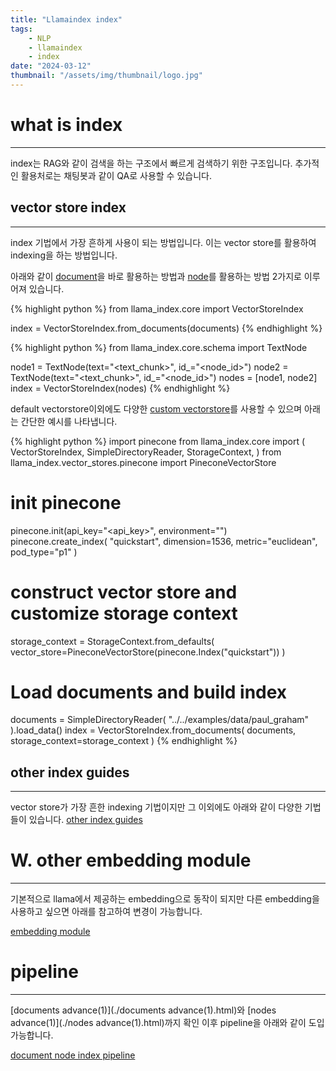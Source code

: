 ```yaml
---
title: "Llamaindex index"
tags:
    - NLP
    - llamaindex
    - index
date: "2024-03-12"
thumbnail: "/assets/img/thumbnail/logo.jpg"
---
```


# what is index
---
index는 RAG와 같이 검색을 하는 구조에서 빠르게 검색하기 위한 구조입니다. 추가적인 활용처로는 채팅봇과 같이 QA로 사용할 수 있습니다.

## vector store index
---
index 기법에서 가장 흔하게 사용이 되는 방법입니다. 이는 vector store를 활용하여 indexing을 하는 방법입니다.

아래와 같이 [document](./documents.html)을 바로 활용하는 방법과 [node](./nodes.html)를 활용하는 방법 2가지로 이루어져 있습니다.

{% highlight python %}
from llama_index.core import VectorStoreIndex

index = VectorStoreIndex.from_documents(documents)
{% endhighlight %}

{% highlight python %}
from llama_index.core.schema import TextNode

node1 = TextNode(text="<text_chunk>", id_="<node_id>")
node2 = TextNode(text="<text_chunk>", id_="<node_id>")
nodes = [node1, node2]
index = VectorStoreIndex(nodes)
{% endhighlight %}

default vectorstore이외에도 다양한 [custom vectorstore](https://docs.llamaindex.ai/en/stable/module_guides/storing/vector_stores/)를 사용할 수 있으며 아래는 간단한 예시를 나타냅니다.

{% highlight python %}
import pinecone
from llama_index.core import (
    VectorStoreIndex,
    SimpleDirectoryReader,
    StorageContext,
)
from llama_index.vector_stores.pinecone import PineconeVectorStore

# init pinecone
pinecone.init(api_key="<api_key>", environment="<environment>")
pinecone.create_index(
    "quickstart", dimension=1536, metric="euclidean", pod_type="p1"
)

# construct vector store and customize storage context
storage_context = StorageContext.from_defaults(
    vector_store=PineconeVectorStore(pinecone.Index("quickstart"))
)

# Load documents and build index
documents = SimpleDirectoryReader(
    "../../examples/data/paul_graham"
).load_data()
index = VectorStoreIndex.from_documents(
    documents, storage_context=storage_context
)
{% endhighlight %}

## other index guides
---
vector store가 가장 흔한 indexing 기법이지만 그 이외에도 아래와 같이 다양한 기법들이 있습니다.
[other index guides](https://docs.llamaindex.ai/en/stable/module_guides/indexing/modules/)

# W. other embedding module
---
기본적으로 llama에서 제공하는 embedding으로 동작이 되지만 다른 embedding을 사용하고 싶으면 아래를 참고하여 변경이 가능합니다.

[embedding module](./embedding.html)

# pipeline
---
[documents advance(1)](./documents advance(1).html)와 [nodes advance(1)](./nodes advance(1).html)까지 확인 이후 pipeline을 아래와 같이 도입 가능합니다.

[document node index pipeline](./pipeline.html#pipelinew-document-node-index)